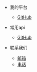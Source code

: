 <!-- _navbar.md 上面的导航栏  -->

* 我的平台
  * [GitHub](https://github.com/shuihuaxiang/kim-doc)
* 常用api
  * [GitHub](https://github.com/shuihuaxiang/kim-doc)

* 联系我们
  * [邮箱]()
  * [电话]()
  
